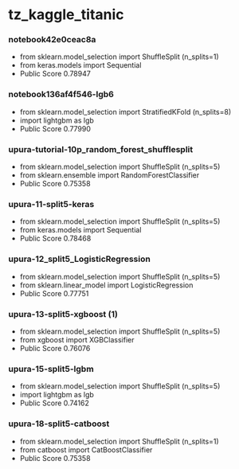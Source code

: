 # tz_kaggle_titanic


### notebook42e0ceac8a
* from sklearn.model_selection import ShuffleSplit (n_splits=1)
* from keras.models import Sequential 
* Public Score 0.78947

### notebook136af4f546-lgb6
* from sklearn.model_selection import StratifiedKFold (n_splits=8)
* import lightgbm as lgb
* Public Score 0.77990

### upura-tutorial-10p_random_forest_shufflesplit
* from sklearn.model_selection import ShuffleSplit (n_splits=5)
* from sklearn.ensemble import RandomForestClassifier
* Public Score 0.75358

### upura-11-split5-keras
* from sklearn.model_selection import ShuffleSplit (n_splits=5)
* from keras.models import Sequential 
* Public Score 0.78468

### upura-12_split5_LogisticRegression
* from sklearn.model_selection import ShuffleSplit (n_splits=5)
* from sklearn.linear_model import LogisticRegression 
* Public Score 0.77751

### upura-13-split5-xgboost (1)
* from sklearn.model_selection import ShuffleSplit (n_splits=5)
* from xgboost import XGBClassifier 
* Public Score 0.76076

### upura-15-split5-lgbm
* from sklearn.model_selection import ShuffleSplit (n_splits=5)
* import lightgbm as lgb 
* Public Score 0.74162

### upura-18-split5-catboost
* from sklearn.model_selection import ShuffleSplit (n_splits=1)
* from catboost import CatBoostClassifier
* Public Score 0.75358


